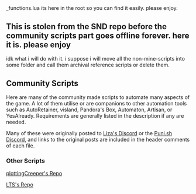 ##
_functions.lua
its here in the root so you can find it easily.
please enjoy.

## This is stolen from the SND repo before the community scripts part goes offline forever. here it is. please enjoy
idk what i will do with it. i suppose i will move all the non-mine-scripts into some folder and call them archival reference scripts or delete them.

## Community Scripts

Here are many of the community made scripts to automate many aspects of the game. A lot of them utilise or are companions to other automation tools such as AutoRetainer, visland, Pandora's Box, Automaton, Artisan, or YesAlready. Requirements are generally listed in the description if any are needed.

Many of these were originally posted to [Liza's Discord](https://discord.com/invite/eqw3TpQKyb) or the [Puni.sh Discord](https://discord.gg/Zzrcc8kmvy), and links to the original posts are included in the header comments of each file.

### Other Scripts

[plottingCreeper's Repo](https://github.com/plottingCreeper/FFXIV-scripts-and-macros/)

[LTS's Repo](https://github.com/LTS-FFXIV/SNDScripts/)
